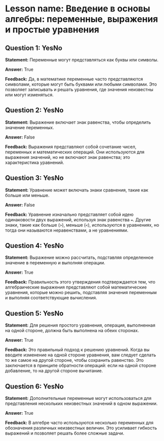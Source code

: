 # Lesson name: Введение в основы алгебры: переменные, выражения и простые уравнения

## Question 1: YesNo

**Statement:** Переменные могут представляться как буквы или символы.

**Answer:** True

**Feedback:**
Да, в математике переменные часто представляются символами, которые могут быть буквами или любыми символами. Это позволяет записывать и решать уравнения, где значения неизвестны или могут изменяться.


## Question 2: YesNo

**Statement:** Выражение включает знак равенства, чтобы определить значение переменных.

**Answer:** False

**Feedback:**
Выражения представляют собой сочетание чисел, переменных и математических операций. Они используются для выражения значений, но не включают знак равенства; это характеристика уравнений.


## Question 3: YesNo

**Statement:** Уравнение может включать знаки сравнения, такие как больше или меньше.

**Answer:** False

**Feedback:**
Уравнение изначально представляет собой идею одинаковости двух выражений, используя знак равенства `=`. Другие знаки, такие как больше (`>`), меньше (`<`), используются в уравнениях, но тогда они называются неравенствами, а не уравнениями.


## Question 4: YesNo

**Statement:** Выражение можно рассчитать, подставляя определенное значение в переменную и выполняя операции.

**Answer:** True

**Feedback:**
Правильность этого утверждения подтверждается тем, что алгебраические выражения представляют собой математические уравнения, которые можно решить, подставляя значения переменным и выполняя соответствующие вычисления.


## Question 5: YesNo

**Statement:** Для решения простого уравнения, операция, выполненная на одной стороне, должна быть выполнена на обеих сторонах.

**Answer:** True

**Feedback:**
Это правильный подход к решению уравнений. Когда вы вводите изменение на одной стороне уравнения, вам следует сделать то же самое на другой стороне, чтобы сохранить равенство. Это заключается в принципе обратности операций: если на одной стороне добавление, то на другой стороне вычитание.


## Question 6: YesNo

**Statement:** Дополнительные переменные могут использоваться для представления нескольких неизвестных значений в одном выражении.

**Answer:** True

**Feedback:**
В алгебре часто используются несколько переменных для обозначения различных неизвестных величин. Это усиливает гибкость выражений и позволяет решать более сложные задачи.

